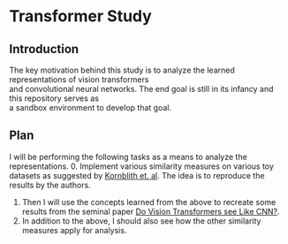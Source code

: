 # Transformer Study

## Introduction
The key motivation behind this study is to analyze the learned representations of vision transformers  
and convolutional neural networks. The end goal is still in its infancy and this repository serves as  
a sandbox environment to develop that goal. 

## Plan
I will be performing the following tasks as a means to analyze the representations.
0. Implement various similarity measures on various toy datasets as suggested by [Kornblith et. al](http://proceedings.mlr.press/v97/kornblith19a/kornblith19a.pdf).
The idea is to reproduce the results by the authors.
1. Then I will use the concepts learned from the above to recreate some results from the seminal paper 
[Do Vision Transformers see Like CNN?](https://arxiv.org/pdf/2108.08810.pdf).
2. In addition to the above, I should also see how the other similarity measures apply for analysis.